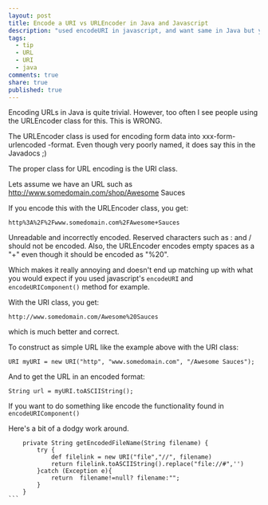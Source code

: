 ```yaml
---
layout: post
title: Encode a URI vs URLEncoder in Java and Javascript
description: "used encodeURI in javascript, and want same in Java but you can't have it"
tags: 
  - tip
  - URL
  - URI
  - java
comments: true
share: true
published: true
---
```


Encoding URLs in Java is quite trivial. However, too often I see people using the URLEncoder class for this. This is WRONG.

The URLEncoder class is used for encoding form data into xxx-form-urlencoded -format. Even though very poorly named, it does say this in the Javadocs ;)

The proper class for URL encoding is the URI class.

Lets assume we have an URL such as http://www.somedomain.com/shop/Awesome Sauces

If you encode this with the URLEncoder class, you get:

```http%3A%2F%2Fwww.somedomain.com%2FAwesome+Sauces```

Unreadable and incorrectly encoded. Reserved characters such as : and / should not be encoded. Also, the URLEncoder encodes empty spaces as a "+" even though it should be encoded as "%20".

Which makes it really annoying and doesn't end up matching up with what you would expect if you used javascript's ```encodeURI``` and ```encodeURIComponent()``` method for example. 

With the URI class, you get:

```http://www.somedomain.com/Awesome%20Sauces```

which is much better and correct.

To construct as simple URL like the example above with the URI class:

```URI myURI = new URI("http", "www.somedomain.com", "/Awesome Sauces");```

And to get the URL in an encoded format:

```String url = myURI.toASCIIString();```

If you want to do something like encode the functionality found in ```encodeURIComponent()```

Here's a bit of a dodgy work around. 
````
    private String getEncodedFileName(String filename) {
        try {
            def filelink = new URI("file","//", filename)
            return filelink.toASCIIString().replace("file://#",'')
        }catch (Exception e){
            return  filename!=null? filename:"";
        }
    } 
```
